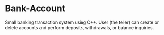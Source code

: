 # Bank-Account
Small banking transaction system using C++. User (the teller) can create or delete accounts and perform deposits, withdrawals, or balance inquiries.
